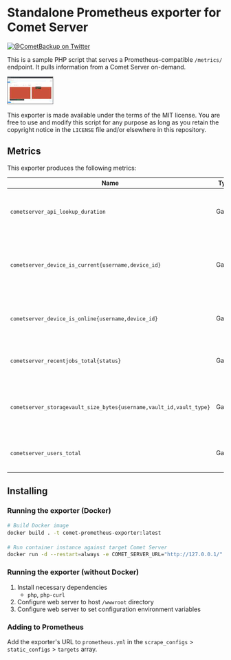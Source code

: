 # Standalone Prometheus exporter for Comet Server

[![@CometBackup on Twitter](https://img.shields.io/badge/twitter-%40CometBackup-blue.svg?style=flat)](https://twitter.com/CometBackup)

This is a sample PHP script that serves a Prometheus-compatible `/metrics/` endpoint. It pulls information from a Comet Server on-demand.

[![](doc/screenshot.thumb.jpg)](doc/screenshot.png)

This exporter is made available under the terms of the MIT license. You are free to use and modify this script for any purpose as long as you retain the copyright notice in the `LICENSE` file and/or elsewhere in this repository.

## Metrics

This exporter produces the following metrics:

|Name|Type|Description
|---|---|---
|`cometserver_api_lookup_duration`|Gauge|The time required to retrieve data from the Comet Server (ms)
|`cometserver_device_is_current{username,device_id}`|Gauge|Whether each online device is running the current software version (x.x.x)
|`cometserver_device_is_online{username,device_id}`|Gauge|The online/offline status of each registered device
|`cometserver_recentjobs_total{status}`|Gauge|Total number of jobs in the last 24 hours
|`cometserver_storagevault_size_bytes{username,vault_id,vault_type}`|Gauge|The last measured size (in bytes) of each Storage Vault
|`cometserver_users_total`|Gauge|Total number of users on this Comet Server

## Installing

### Running the exporter (Docker)

```bash
# Build Docker image
docker build . -t comet-prometheus-exporter:latest

# Run container instance against target Comet Server
docker run -d --restart=always -e COMET_SERVER_URL="http://127.0.0.1/" -e COMET_ADMIN_USER="admin" -e COMET_ADMIN_PASS="admin" -p 80:80 comet-prometheus-exporter:latest
```

### Running the exporter (without Docker)

1. Install necessary dependencies
    - `php`, `php-curl`
2. Configure web server to host `/wwwroot` directory
3. Configure web server to set configuration environment variables

### Adding to Prometheus

Add the exporter's URL to `prometheus.yml` in the `scrape_configs` > `static_configs` > `targets` array.
